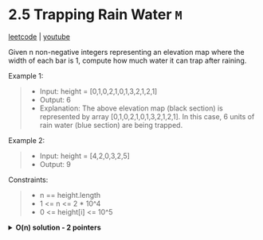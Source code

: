 # 2.5 Trapping Rain Water `M`

[leetcode](https://leetcode.com/problems/trapping-rain-water/) |
[youtube](https://www.youtube.com/watch?v=ZI2z5pq0TqA)

Given n non-negative integers representing an elevation map where the width of each bar is 1,
compute how much water it can trap after raining.

Example 1:
> - Input: height = [0,1,0,2,1,0,1,3,2,1,2,1]
> - Output: 6
> - Explanation: The above elevation map (black section) is represented by array [0,1,0,2,1,0,1,3,2,1,2,1]. In this case, 6 units of rain water (blue section) are being trapped.

Example 2:
> - Input: height = [4,2,0,3,2,5]
> - Output: 9

Constraints:
> - n == height.length
> - 1 <= n <= 2 * 10^4
> - 0 <= height[i] <= 10^5

<details>
  <summary><b>O(n) solution - 2 pointers</b></summary>

```go
func trap(height []int) int {
	if len(height) == 0 {
		return 0
	}

	left, right := 0, len(height)-1
	leftMax, rightMax := 0, 0
	water := 0

	for left < right {
		if height[left] < height[right] {
			if height[left] >= leftMax {
				leftMax = height[left]
			} else {
				water += leftMax - height[left]
			}
			left++
		} else {
			if height[right] >= rightMax {
				rightMax = height[right]
			} else {
				water += rightMax - height[right]
			}
			right--
		}
	}

	return water
}
```
</details>
